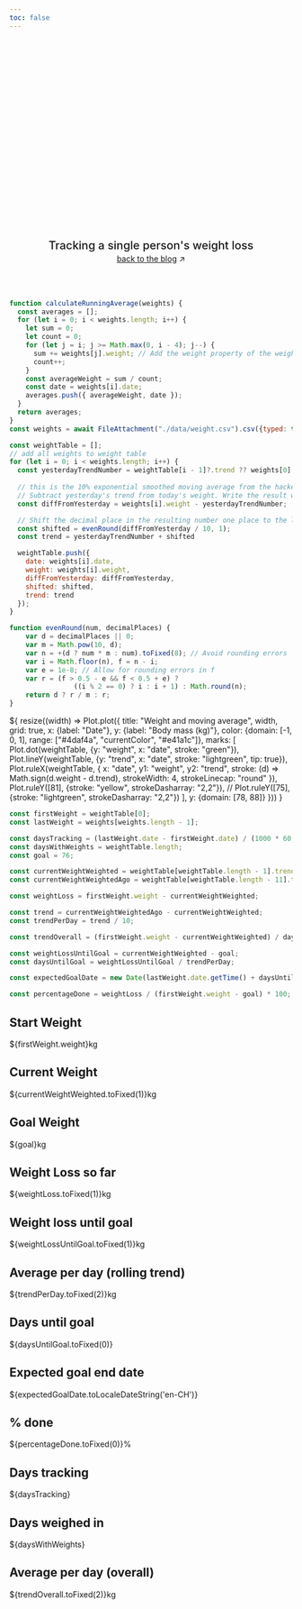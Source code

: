 ```yaml
---
toc: false
---
```


<style>

.hero {
  display: flex;
  flex-direction: column;
  align-items: center;
  font-family: var(--sans-serif);
  margin: 2rem 0 4rem;
  text-wrap: balance;
  text-align: center;
}

.hero h1 {
  margin: 2rem 0;
  max-width: none;
  font-size: 14vw;
  font-weight: 900;
  line-height: 1;
  background: linear-gradient(30deg, var(--theme-foreground-focus), currentColor);
  -webkit-background-clip: text;
  -webkit-text-fill-color: transparent;
  background-clip: text;
}

.hero h2 {
  margin: 0;
  max-width: 34em;
  font-size: 20px;
  font-style: initial;
  font-weight: 500;
  line-height: 1.5;
  color: var(--theme-foreground-muted);
}

@media (min-width: 640px) {
  .hero h1 {
    font-size: 90px;
  }
}

</style>

<div class="hero">
  <h1>Goodbye, excess weight</h1>
  <h2>Tracking a single person's weight loss</h2>
  <a href="https://brown.bg" target="_blank">back to the blog<span style="display: inline-block; margin-left: 0.25rem;">↗︎</span></a>
</div>

```js
function calculateRunningAverage(weights) {
  const averages = [];
  for (let i = 0; i < weights.length; i++) {
    let sum = 0;
    let count = 0;
    for (let j = i; j >= Math.max(0, i - 4); j--) {
      sum += weights[j].weight; // Add the weight property of the weight object
      count++;
    }
    const averageWeight = sum / count;
    const date = weights[i].date;
    averages.push({ averageWeight, date });
  }
  return averages;
}
const weights = await FileAttachment("./data/weight.csv").csv({typed: true});

const weightTable = [];
// add all weights to weight table
for (let i = 0; i < weights.length; i++) {
  const yesterdayTrendNumber = weightTable[i - 1]?.trend ?? weights[0].weight;
  
  // this is the 10% exponential smoothed moving average from the hacker's diet
  // Subtract yesterday's trend from today's weight. Write the result with a minus sign if it's negative.
  const diffFromYesterday = weights[i].weight - yesterdayTrendNumber;

  // Shift the decimal place in the resulting number one place to the left. Round the number to one decimal place by dropping the second decimal and increasing the first decimal by one if the second decimal place is 5 or greater.
  const shifted = evenRound(diffFromYesterday / 10, 1);
  const trend = yesterdayTrendNumber + shifted

  weightTable.push({
    date: weights[i].date,
    weight: weights[i].weight,
    diffFromYesterday: diffFromYesterday,
    shifted: shifted,
    trend: trend
  });
}

function evenRound(num, decimalPlaces) {
    var d = decimalPlaces || 0;
    var m = Math.pow(10, d);
    var n = +(d ? num * m : num).toFixed(8); // Avoid rounding errors
    var i = Math.floor(n), f = n - i;
    var e = 1e-8; // Allow for rounding errors in f
    var r = (f > 0.5 - e && f < 0.5 + e) ?
                ((i % 2 == 0) ? i : i + 1) : Math.round(n);
    return d ? r / m : r;
}
```

<div class="grid grid-cols-1" style="grid-auto-rows: 504px;">
  <div class="card">${
    resize((width) => Plot.plot({
      title: "Weight and moving average",
      width,
      grid: true,
      x: {label: "Date"},
      y: {label: "Body mass (kg)"},
      color: {domain: [-1, 0, 1], range: ["#4daf4a", "currentColor", "#e41a1c"]},
      marks: [
        Plot.dot(weightTable, {y: "weight", x: "date", stroke: "green"}),
        Plot.lineY(weightTable, {y: "trend", x: "date", stroke: "lightgreen", tip: true}),
        Plot.ruleX(weightTable, {
          x: "date",
          y1: "weight",
          y2: "trend",
          stroke: (d) => Math.sign(d.weight - d.trend),
          strokeWidth: 4,
          strokeLinecap: "round"
        }),
        Plot.ruleY([81], {stroke: "yellow", strokeDasharray: "2,2"}),
        // Plot.ruleY([75], {stroke: "lightgreen", strokeDasharray: "2,2"})
      ],
      y: {domain: [78, 88]}
    }))
  }</div>
</div>

```js
const firstWeight = weightTable[0];
const lastWeight = weights[weights.length - 1];

const daysTracking = (lastWeight.date - firstWeight.date) / (1000 * 60 * 60 * 24);
const daysWithWeights = weightTable.length;
const goal = 76;

const currentWeightWeighted = weightTable[weightTable.length - 1].trend;
const currentWeightWeightedAgo = weightTable[weightTable.length - 11].trend

const weightLoss = firstWeight.weight - currentWeightWeighted;

const trend = currentWeightWeightedAgo - currentWeightWeighted;
const trendPerDay = trend / 10;

const trendOverall = (firstWeight.weight - currentWeightWeighted) / daysTracking;

const weightLossUntilGoal = currentWeightWeighted - goal;
const daysUntilGoal = weightLossUntilGoal / trendPerDay;

const expectedGoalDate = new Date(lastWeight.date.getTime() + daysUntilGoal * 24 * 60 * 60 * 1000);

const percentageDone = weightLoss / (firstWeight.weight - goal) * 100;
```
<div class="grid grid-cols-4">
  <div class="card">
    <h2>Start Weight</span></h2>
    <span class="big">${firstWeight.weight}kg</span>
  </div>
  <div class="card">
    <h2>Current Weight</span></h2>
    <span class="big">${currentWeightWeighted.toFixed(1)}kg</span>
  </div>
  <div class="card">
    <h2>Goal Weight</span></h2>
    <span class="big">${goal}kg</span>
  </div>
  <div class="card">
    <h2>Weight Loss so far</h2>
    <span class="big">${weightLoss.toFixed(1)}kg</span>
  </div>
  <div class="card">
    <h2>Weight loss until goal</h2>
    <span class="big">${weightLossUntilGoal.toFixed(1)}kg</span>
  </div>
  <div class="card">
    <h2>Average per day (rolling trend)</h2>
    <span class="big">${trendPerDay.toFixed(2)}kg</span>
  </div>
  <div class="card">
    <h2>Days until goal</h2>
    <span class="big">${daysUntilGoal.toFixed(0)}</span>
  </div>
  <div class="card">
    <h2>Expected goal end date</h2>
    <span class="big">${expectedGoalDate.toLocaleDateString('en-CH')}</span>
  </div>
  <div class="card">
    <h2>% done</h2>
    <span class="big">${percentageDone.toFixed(0)}%</span>
  </div>
  <div class="card">
    <h2>Days tracking</h2>
    <span class="big">${daysTracking}</span>
  </div>
  <div class="card">
    <h2>Days weighed in</h2>
    <span class="big">${daysWithWeights}</span>
  </div>
  <div class="card">
    <h2>Average per day (overall)</h2>
    <span class="big">${trendOverall.toFixed(2)}kg</span>
  </div>
</div>